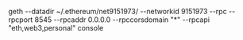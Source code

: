 geth --datadir ~/.ethereum/net9151973/ --networkid 9151973 --rpc --rpcport 8545 --rpcaddr 0.0.0.0 --rpccorsdomain "*" --rpcapi "eth,web3,personal" console


